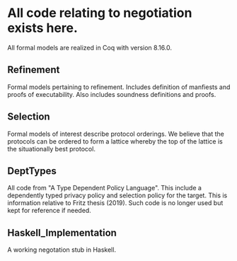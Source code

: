 # All code relating to negotiation exists here. 

All formal models are realized in Coq with version 8.16.0. 

## Refinement 

Formal models pertaining to refinement. Includes definition of manfiests and proofs of executability. Also includes soundness definitions and proofs. 

## Selection 

Formal models of interest describe protocol orderings. We believe that the protocols can be ordered to form a lattice whereby the top of the lattice is the situationally best protocol. 

## DeptTypes 

All code from "A Type Dependent Policy Language". This include a dependently typed privacy policy and selection policy for the target. This is information relative to Fritz thesis (2019). Such code is no longer used but kept for reference if needed. 

## Haskell_Implementation

A working negotation stub in Haskell. 
